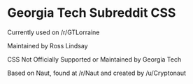 # Georgia Tech Subreddit CSS

Currently used on /r/GTLorraine

Maintained by Ross Lindsay

CSS Not Officially Supported or Maintained by Georgia Tech

Based on Naut, found at /r/Naut and created by /u/Cryptonaut

